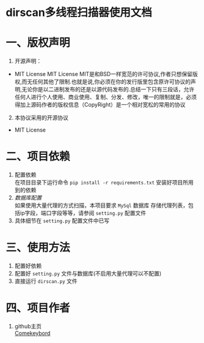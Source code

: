 # dirscan多线程扫描器使用文档

# 一、版权声明

1. 开源声明：

- MIT License
  MIT License
  MIT是和BSD一样宽范的许可协议,作者只想保留版权,而无任何其他了限制.也就是说,你必须在你的发行版里包含原许可协议的声明,无论你是以二进制发布的还是以源代码发布的.总结一下只有三段话，允许任何人进行个人使用、商业使用、复制、分发、修改，唯一的限制就是，必须得加上源码作者的版权信息（CopyRight）是一个相对宽松的常用的协议

2. 本协议采用的开源协议

- MIT License

# 二、项目依赖

1. 配置依赖  
   在项目目录下运行命令 `pip install -r requirements.txt`
   安装好项目所用到的依赖
2. *数据库配置*  
   如果使用大量代理的方式扫描，本项目要求 `MySql` 数据库
   存储代理列表，包括ip字段，端口字段等等，请参阅 `setting.py` 配置文件
3. 具体细节在 `setting.py` 配置文件中已写

# 三、使用方法

1. 配置好依赖
2. 配置好 `setting.py` 文件与数据库(不启用大量代理可以不配置)
3. 直接运行 `dirscan.py` 文件

# 四、项目作者

1. github主页  
   [Comekeybord](https://github.com/Comekeybord)